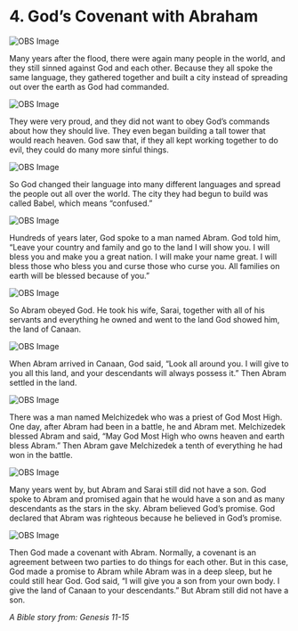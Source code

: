 # 4. God’s Covenant with Abraham

![OBS Image](https://cdn.door43.org/obs/jpg/360px/obs-en-04-01.jpg)

Many years after the flood, there were again many people in the world, and they still sinned against God and each other. Because they all spoke the same language, they gathered together and built a city instead of spreading out over the earth as God had commanded.

![OBS Image](https://cdn.door43.org/obs/jpg/360px/obs-en-04-02.jpg)

They were very proud, and they did not want to obey God’s commands about how they should live. They even began building a tall tower that would reach heaven. God saw that, if they all kept working together to do evil, they could do many more sinful things.

![OBS Image](https://cdn.door43.org/obs/jpg/360px/obs-en-04-03.jpg)

So God changed their language into many different languages and spread the people out all over the world. The city they had begun to build was called Babel, which means “confused.”

![OBS Image](https://cdn.door43.org/obs/jpg/360px/obs-en-04-04.jpg)

Hundreds of years later, God spoke to a man named Abram. God told him, “Leave your country and family and go to the land I will show you. I will bless you and make you a great nation. I will make your name great. I will bless those who bless you and curse those who curse you. All families on earth will be blessed because of you.”

![OBS Image](https://cdn.door43.org/obs/jpg/360px/obs-en-04-05.jpg)

So Abram obeyed God. He took his wife, Sarai, together with all of his servants and everything he owned and went to the land God showed him, the land of Canaan.

![OBS Image](https://cdn.door43.org/obs/jpg/360px/obs-en-04-06.jpg)

When Abram arrived in Canaan, God said, “Look all around you. I will give to you all this land, and your descendants will always possess it.” Then Abram settled in the land.

![OBS Image](https://cdn.door43.org/obs/jpg/360px/obs-en-04-07.jpg)

There was a man named Melchizedek who was a priest of God Most High. One day, after Abram had been in a battle, he and Abram met. Melchizedek blessed Abram and said, “May God Most High who owns heaven and earth bless Abram.” Then Abram gave Melchizedek a tenth of everything he had won in the battle.

![OBS Image](https://cdn.door43.org/obs/jpg/360px/obs-en-04-08.jpg)

Many years went by, but Abram and Sarai still did not have a son. God spoke to Abram and promised again that he would have a son and as many descendants as the stars in the sky. Abram believed God’s promise. God declared that Abram was righteous because he believed in God’s promise.

![OBS Image](https://cdn.door43.org/obs/jpg/360px/obs-en-04-09.jpg)

Then God made a covenant with Abram. Normally, a covenant is an agreement between two parties to do things for each other. But in this case, God made a promise to Abram while Abram was in a deep sleep, but he could still hear God. God said, “I will give you a son from your own body. I give the land of Canaan to your descendants.” But Abram still did not have a son.

_A Bible story from: Genesis 11-15_
